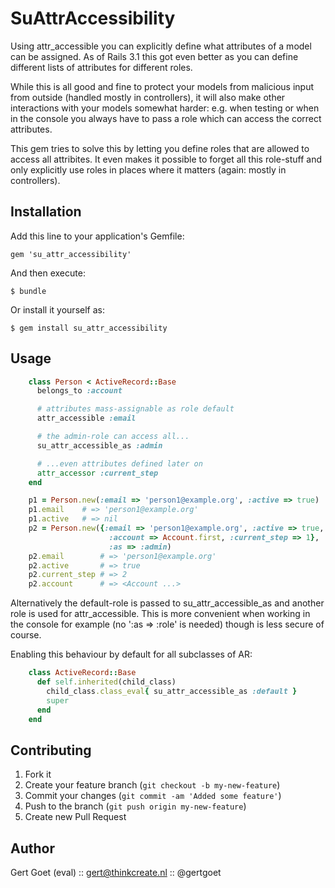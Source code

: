 # SuAttrAccessibility

Using attr_accessible you can explicitly define what attributes of a model can be assigned.
As of Rails 3.1 this got even better as you can define different lists of attributes for different roles.

While this is all good and fine to protect your models from malicious input from outside (handled mostly in controllers), it will also make other interactions with your models somewhat harder: e.g. when testing or when in the console you always have to pass a role which can access the correct attributes.

This gem tries to solve this by letting you define roles that are allowed to access all attribites. It even makes it possible to forget all this role-stuff and only explicitly use roles in places where it matters (again: mostly in controllers).

## Installation

Add this line to your application's Gemfile:

    gem 'su_attr_accessibility'

And then execute:

    $ bundle

Or install it yourself as:

    $ gem install su_attr_accessibility

## Usage

```ruby
    class Person < ActiveRecord::Base
      belongs_to :account

      # attributes mass-assignable as role default
      attr_accessible :email

      # the admin-role can access all...
      su_attr_accessible_as :admin

      # ...even attributes defined later on
      attr_accessor :current_step
    end

    p1 = Person.new(:email => 'person1@example.org', :active => true)
    p1.email    # => 'person1@example.org'
    p1.active   # => nil
    p2 = Person.new({:email => 'person1@example.org', :active => true,
                      :account => Account.first, :current_step => 1},
                      :as => :admin)
    p2.email        # => 'person1@example.org'
    p2.active       # => true
    p2.current_step # => 2
    p2.account      # => <Account ...>
```

Alternatively the default-role is passed to su_attr_accessible_as and
another role is used for attr_accessible. This is more convenient when
working in the console for example (no ':as => :role' is needed) though
is less secure of course.

Enabling this behaviour by default for all subclasses of AR:

```ruby
    class ActiveRecord::Base
      def self.inherited(child_class)
        child_class.class_eval{ su_attr_accessible_as :default }
        super
      end
    end
```

## Contributing

1. Fork it
2. Create your feature branch (`git checkout -b my-new-feature`)
3. Commit your changes (`git commit -am 'Added some feature'`)
4. Push to the branch (`git push origin my-new-feature`)
5. Create new Pull Request

## Author

Gert Goet (eval) :: gert@thinkcreate.nl :: @gertgoet
